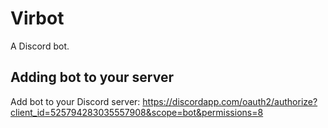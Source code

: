 # Virbot
A Discord bot.

## Adding bot to your server
Add bot to your Discord server: https://discordapp.com/oauth2/authorize?client_id=525794283035557908&scope=bot&permissions=8
